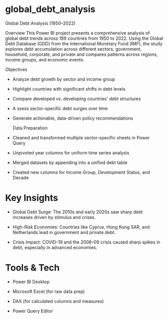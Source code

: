 # global_debt_analysis
Global Debt Analysis (1950–2022)

  Overview
This Power BI project presents a comprehensive analysis of global debt trends across 189 countries from 1950 to 2022. Using the Global Debt Database (GDD) from the International Monetary Fund (IMF), the study explores debt accumulation across different sectors; government, household, corporate, and private and compares patterns across regions, income groups, and economic events.

  Objectives
* Analyze debt growth by sector and income group

* Highlight countries with significant shifts in debt levels

* Compare developed vs. developing countries' debt structures

* A ssess sector-specific debt surges over time

* Generate actionable, data-driven policy recommendations

  Data Preparation
* Cleaned and transformed multiple sector-specific sheets in Power Query

* Unpivoted year columns for uniform time series analysis

* Merged datasets by appending into a unified debt table

* Created new columns for Income Group, Development Status, and Decade


#  Key Insights
* Global Debt Surge: The 2010s and early 2020s saw sharp debt increases driven by stimulus and crises.

* High-Risk Economies: Countries like Cyprus, Hong Kong SAR, and Netherlands lead in government and private debt.

* Crisis Impact: COVID-19 and the 2008–09 crisis caused sharp spikes in debt, especially in advanced economies.



# Tools & Tech
* Power BI Desktop

* Microsoft Excel (for raw data prep)

* DAX (for calculated columns and measures)

* Power Query Editor

